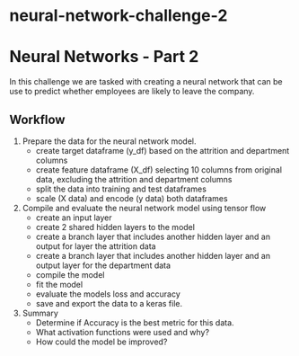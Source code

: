 # neural-network-challenge-2

# Neural Networks - Part 2

In this challenge we are tasked with creating a neural network that can be use to predict whether employees are likely to leave the company.

## Workflow
1. Prepare the data for the neural network model.
    - create target dataframe (y_df) based on the attrition and department columns
    - create feature dataframe (X_df) selecting 10 columns from original data, excluding the attrition and department columns
    - split the data into training and test dataframes
    - scale (X data) and encode (y data) both dataframes
2. Compile and evaluate the neural network model using tensor flow
    - create an input layer
    - create 2 shared hidden layers to the model
    - create a branch layer that includes another hidden layer and an output for layer the attrition data
    - create a branch layer that includes another hidden layer and an output layer for the department data
    - compile the model
    - fit the model
    - evaluate the models loss and accuracy
    - save and export the data to a keras file.
3. Summary
    - Determine if Accuracy is the best metric for this data.
    - What activation functions were used and why?
    - How could the model be improved?